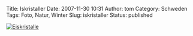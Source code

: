 Title: Iskristaller
Date: 2007-11-30 10:31
Author: tom
Category: Schweden
Tags: Foto, Natur, Winter
Slug: iskristaller
Status: published

[![Eiskristalle](/pic/iskristaller1_s.jpg "Eiskristalle")](/pic/iskristaller1_l.jpg)

